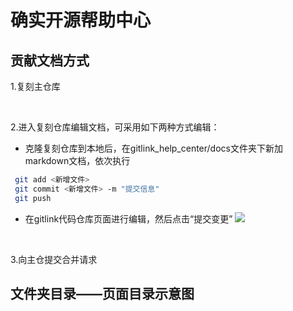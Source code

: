 # 确实开源帮助中心

## 贡献文档方式
1.复刻主仓库

<br/>

2.进入复刻仓库编辑文档，可采用如下两种方式编辑：
* 克隆复刻仓库到本地后，在gitlink_help_center/docs文件夹下新加markdown文档，依次执行
```bash
 git add <新增文件>
 git commit <新增文件> -m "提交信息"
 git push
```
* 在gitlink代码仓库页面进行编辑，然后点击“提交变更”
![](/api/attachments/412396)

<br/>

3.向主仓提交合并请求

## 文件夹目录——页面目录示意图

